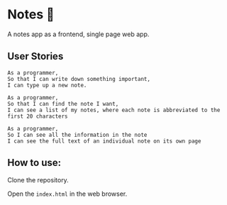 # Notes :memo:

A notes app as a frontend, single page web app.

## User Stories
```
As a programmer,  
So that I can write down something important,  
I can type up a new note.  
```
```
As a programmer,  
So that I can find the note I want,  
I can see a list of my notes, where each note is abbreviated to the first 20 characters  
```
```
As a programmer,  
So I can see all the information in the note  
I can see the full text of an individual note on its own page  
```

## How to use:

Clone the repository.  

Open the `index.html` in the web browser.  
